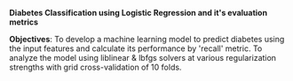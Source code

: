 **Diabetes Classification using Logistic Regression and it's evaluation metrics**

**Objectives**: To develop a machine learning model to predict diabetes using the input features and calculate its performance by 'recall' metric. To analyze the model using liblinear & lbfgs solvers at various regularization strengths with grid cross-validation of 10 folds.
